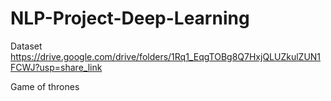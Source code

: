 # NLP-Project-Deep-Learning


Dataset
https://drive.google.com/drive/folders/1Rq1_EqgTOBg8Q7HxjQLUZkulZUN1FCWJ?usp=share_link

Game of thrones
